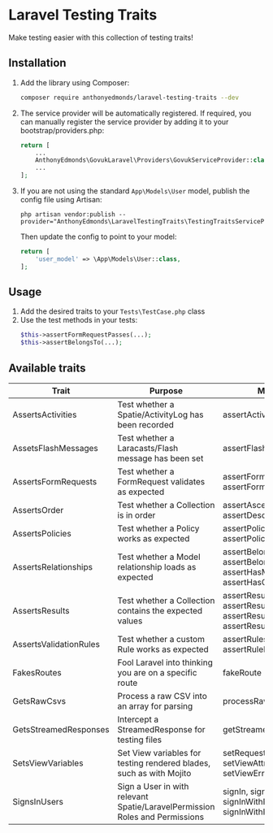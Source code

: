 # Laravel Testing Traits

Make testing easier with this collection of testing traits!

## Installation

1. Add the library using Composer:
    ```bash
   composer require anthonyedmonds/laravel-testing-traits --dev
   ```
2. The service provider will be automatically registered. If required, you can manually register the service provider by adding it to your bootstrap/providers.php:
   ```php
   return [
       ...
       AnthonyEdmonds\GovukLaravel\Providers\GovukServiceProvider::class,
       ...
   ];
   ```
3. If you are not using the standard `App\Models\User` model, publish the config file using Artisan:
   ```
   php artisan vendor:publish --provider="AnthonyEdmonds\LaravelTestingTraits\TestingTraitsServiceProvider"
   ```
   Then update the config to point to your model:
   ```php
   return [
       'user_model' => \App\Models\User::class,
   ];
   ```

## Usage

1. Add the desired traits to your `Tests\TestCase.php` class
2. Use the test methods in your tests:
   ```php
   $this->assertFormRequestPasses(...);
   $this->assertBelongsTo(...);
   ```

## Available traits

| Trait                  | Purpose                                                                     | Methods                                                                                |
|------------------------|-----------------------------------------------------------------------------|----------------------------------------------------------------------------------------|
| AssertsActivities      | Test whether a Spatie/ActivityLog has been recorded                         | assertActivity                                                                         |
| AssetsFlashMessages    | Test whether a Laracasts/Flash message has been set                         | assertFlashed                                                                          |
| AssertsFormRequests    | Test whether a FormRequest validates as expected                            | assertFormRequestPasses, assertFormRequestFails                                        |
| AssertsOrder           | Test whether a Collection is in order                                       | assertAscending, assertDescending                                                      |
| AssertsPolicies        | Test whether a Policy works as expected                                     | assertPolicyAllows, assertPolicyDenies                                                 |
| AssertsRelationships   | Test whether a Model relationship loads as expected                         | assertBelongsTo, assertBelongsToMany, assertHasMany, assertHasOne                      |
| AssertsResults         | Test whether a Collection contains the expected values                      | assertResultsMatch, assertResultsContain, assertResultsDontContain, assertResultsCount |
| AssertsValidationRules | Test whether a custom Rule works as expected                                | assertRulesPasses, assertRuleFails                                                     |
| FakesRoutes            | Fool Laravel into thinking you are on a specific route                      | fakeRoute                                                                              |
| GetsRawCsvs            | Process a raw CSV into an array for parsing                                 | processRawCsv                                                                          |
| GetsStreamedResponses  | Intercept a StreamedResponse for testing files                              | getStreamedResponse                                                                    |
| SetsViewVariables      | Set View variables for testing rendered blades, such as with Mojito         | setRequestOld, setViewAttributes, setViewErrors, setViewSlot                           |
| SignsInUsers           | Sign a User in with relevant Spatie/LaravelPermission Roles and Permissions | signIn, signInAs, signInWithRole, signInWithPermission                                 |
